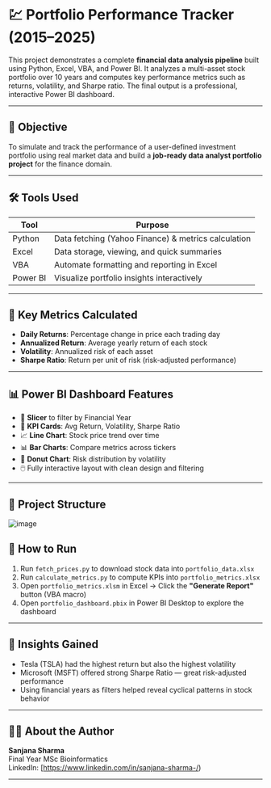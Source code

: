 # 💹 Portfolio Performance Tracker (2015–2025)

This project demonstrates a complete **financial data analysis pipeline** built using Python, Excel, VBA, and Power BI. It analyzes a multi-asset stock portfolio over 10 years and computes key performance metrics such as returns, volatility, and Sharpe ratio. The final output is a professional, interactive Power BI dashboard.

---

## 🎯 Objective

To simulate and track the performance of a user-defined investment portfolio using real market data and build a **job-ready data analyst portfolio project** for the finance domain.

---

## 🛠️ Tools Used

| Tool      | Purpose                                   |
|-----------|-------------------------------------------|
| Python    | Data fetching (Yahoo Finance) & metrics calculation |
| Excel     | Data storage, viewing, and quick summaries |
| VBA       | Automate formatting and reporting in Excel |
| Power BI  | Visualize portfolio insights interactively |

---

## 🧮 Key Metrics Calculated

- **Daily Returns**: Percentage change in price each trading day  
- **Annualized Return**: Average yearly return of each stock  
- **Volatility**: Annualized risk of each asset  
- **Sharpe Ratio**: Return per unit of risk (risk-adjusted performance)

---

## 📊 Power BI Dashboard Features

- 📅 **Slicer** to filter by Financial Year  
- 🧾 **KPI Cards**: Avg Return, Volatility, Sharpe Ratio  
- 📈 **Line Chart**: Stock price trend over time  
- 📊 **Bar Charts**: Compare metrics across tickers  
- 🍩 **Donut Chart**: Risk distribution by volatility  
- 🖱️ Fully interactive layout with clean design and filtering

---

## 📁 Project Structure
![image](https://github.com/user-attachments/assets/108240ff-91dc-4d82-98d8-1c894a870069)


## 🚀 How to Run

1. Run `fetch_prices.py` to download stock data into `portfolio_data.xlsx`
2. Run `calculate_metrics.py` to compute KPIs into `portfolio_metrics.xlsx`
3. Open `portfolio_metrics.xlsm` in Excel → Click the **"Generate Report"** button (VBA macro)
4. Open `portfolio_dashboard.pbix` in Power BI Desktop to explore the dashboard

---

## 📌 Insights Gained

- Tesla (TSLA) had the highest return but also the highest volatility  
- Microsoft (MSFT) offered strong Sharpe Ratio — great risk-adjusted performance  
- Using financial years as filters helped reveal cyclical patterns in stock behavior  

---

## 👩‍💻 About the Author

**Sanjana Sharma**  
Final Year MSc Bioinformatics  
LinkedIn: [https://www.linkedin.com/in/sanjana-sharma-/)  

---
